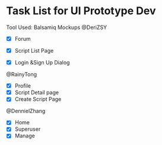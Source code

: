 # Task List for UI Prototype Dev 
Tool Used: Balsamiq Mockups 
@DeriZSY 
- [x] Forum 
- [x] Script List Page
- [x] Login &Sign Up Dialog


@RainyTong  
- [x] Profile
- [x] Script Detail page
- [x] Create Script Page 

@DennielZhang 
- [x] Home 
- [x] Superuser
- [x] Manage
